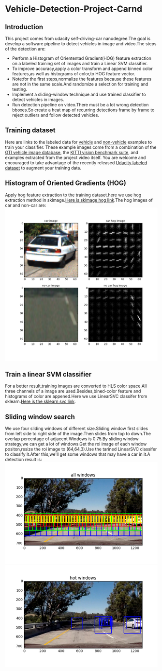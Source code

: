 # Vehicle-Detection-Project-Carnd

## Introduction
This project comes from udacity self-driving-car nanodegree.The goal is develop a software pipeline to detect vehicles in 
image and video.The steps of the detection are:
* Perform a Histogram of Oriententad Gradient(HOG) feature extraction on a labeled training set of images and train a Linear 
SVM classifier.
* To improve accuracy,apply a color transform and append binned color features,as well as histograms of color,to HOG feature 
vector.
* Note:for the first steps,normalize the features because these features are not in the same scale.And randomize a selection 
for training and testing.
* Implement a sliding-window technique and use trained classifier to detect vehicles in images.
* Run detection pipeline on video.There must be a lot wrong detection bboxes.So create a heat map of recurring detections frame 
by frame to reject outliers and follow detected vehicles.

## Training dataset 
Here are links to the labeled data for [vehicle](https://s3.amazonaws.com/udacity-sdc/Vehicle_Tracking/vehicles.zip) and [non-vehicle](https://s3.amazonaws.com/udacity-sdc/Vehicle_Tracking/non-vehicles.zip) examples to train your classifier.  These example images come from a combination of the [GTI vehicle image database](http://www.gti.ssr.upm.es/data/Vehicle_database.html), the [KITTI vision benchmark suite](http://www.cvlibs.net/datasets/kitti/), and examples extracted from the project video itself.   You are welcome and encouraged to take advantage of the recently released [Udacity labeled dataset](https://github.com/udacity/self-driving-car/tree/master/annotations) to augment your training data.  

## Histogram of Oriented Gradients (HOG)
Apply hog feature extraction to the training dataset.here we use hog extraction method in skimage.[Here is skimage hog link](http://scikit-image.org/docs/dev/auto_examples/features_detection/plot_hog.html).The hog images of car and non-car are:
![](https://github.com/nicholas-tien/Vehicle-Detection-Project-Carnd/blob/master/examples/hog.png?raw=true)


## Train a linear SVM classifier
For a better result,training images are converted to HLS color space.All three channels of a image are used.Besides,bined-color feature and histograms of color are appened.Here we use LinearSVC classifer from sklearn.[Here is the sklearn svc link](http://scikit-learn.org/stable/modules/generated/sklearn.svm.LinearSVC.html).

## Sliding window search
We use four sliding windows of different size.Sliding window first slides from left side to right side  of the image.Then slides from top to down.The overlap percentage of adjacent Windows is 0.75.By sliding window strategy,we can get a lot of 
windows.Get the roi image of each window positon,resize the roi image to (64,64,3).Use the tarined LinearSVC classifer to 
classify it.After this,we'll get some windows that may have a car in it.A detection result is:
![](https://github.com/nicholas-tien/Vehicle-Detection-Project-Carnd/blob/master/examples/all_window.png?raw=true)
![](https://github.com/nicholas-tien/Vehicle-Detection-Project-Carnd/blob/master/examples/hot_window.png?raw=true)





